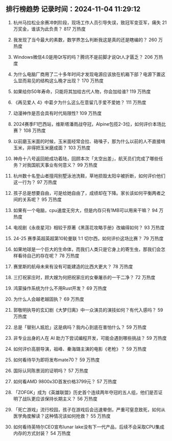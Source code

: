 
## 排行榜趋势 记录时间：2024-11-04 11:29:12
  
  1. 杭州马拉松业余赛冲刺阶段，现场工作人员引导失误，致冠军变亚军，痛失 21 万奖金，谁该为此负责？ 817 万热度
    
  2. 我发现了当今最大的素数，数学界怎么判断我这是真的还是瞎编的？ 260 万热度
    
  3. Windows微信4.0是用Qt写的吗？腾讯不是前脚才说Qt人才匮乏？ 206 万热度
    
  4. 为什么电脑厂商用了二十多年时间才发现电源应该放在机箱下部？电源下置这么显而易见的结构这么晚才出现？ 170 万热度
    
  5. 如果给你50年寿命，只能将其加给古代人物，你会加给谁? 119 万热度
    
  6. 《再见爱人 4》中葛夕为什么这么在意留几手爱不爱她？ 111 万热度
    
  7. 动漫神作是否会具有时代局限性? 109 万热度
    
  8. 2024赛季F1巴西站，维斯塔潘雨战夺冠，Alpine包揽2-3位，如何评价本场比赛？ 108 万热度
    
  9. 以前磨玉米面的时候，玉米面经常会拉、硌嗓子，那为什么以前的人不直接啃玉米，非得把玉米磨成面？ 103 万热度
    
  10. 神舟十八号返回舱成功着陆，回顾本次「太空出差」，航天员们完成了哪些任务？对我国航天事业有何意义？ 99 万热度
    
  11. 杭州数十名登山者擅闯别墅泳池洗鞋，草地损毁太阳伞被折断，如何评价他们这一行为？ 97 万热度
    
  12. 孩子总是想要自由，可是给她自由了，成绩却在下降。家长该如何平衡两者之间的关系呢？ 95 万热度
    
  13. 如果有一个电脑，cpu速度无穷大，但是内存只有1MB可以用来干嘛？ 94 万热度
    
  14. 电视剧《永夜星河》相较于原著《黑莲花攻略手册》改编得如何？ 93 万热度
    
  15. 24-25 赛季英超英超第10轮曼联 1:1 切尔西，如何评价这场比赛？ 79 万热度
    
  16. 如果地球是一个巨大的生命体，而我们人类只是它身上的寄生虫，那我们会怎样看待自己的存在呢？ 78 万热度
    
  17. 赛里斯的航母未来有没有可能建造的比西大更大？ 78 万热度
    
  18. 三打祝家庄时，顾大嫂为何把祝家庄的女眷屠杀的一干二净？ 72 万热度
    
  19. 鸿蒙操作系统为什么不用Rust开发？ 69 万热度
    
  20. 为什么人会越老越固执？ 69 万热度
    
  21. 郭敬明执导的玄幻剧《大梦归离》中一众演员的演技如何？有代入感吗？ 59 万热度
    
  22. 总是「替别人尴尬」这是病吗？我内心到底在害怕什么？ 59 万热度
    
  23. 非专业出身的人在 AI 助力下尝试编程开发，可能会遇到哪些挑战？ 59 万热度
    
  24. 如何评价高朋导演，祖峰、秦海璐主演的电影《老枪》？ 59 万热度
    
  25. 如何看待华为即将发布mate70？ 59 万热度
    
  26. 国际认同陈景润的证明吗？ 57 万热度
    
  27. 如何看AMD 9800x3D首发价格3799元？ 57 万热度
    
  28. 「ZOFGK」成为《英雄联盟》历史首个连续两年夺冠的五人组，他们是否证明了战队更应该保持长期主义？ 56 万热度
    
  29. 「死亡游戏」流行校园，孩子在游戏后会迅速晕倒，严重可窒息致死，如何从医学角度解读？这种情况该如何抢救？ 55 万热度
    
  30. 如何看待英特尔CEO宣布lunar lake没有下一代产品，后续不会采取CPU集成内存的方式封装？ 54 万热度
    